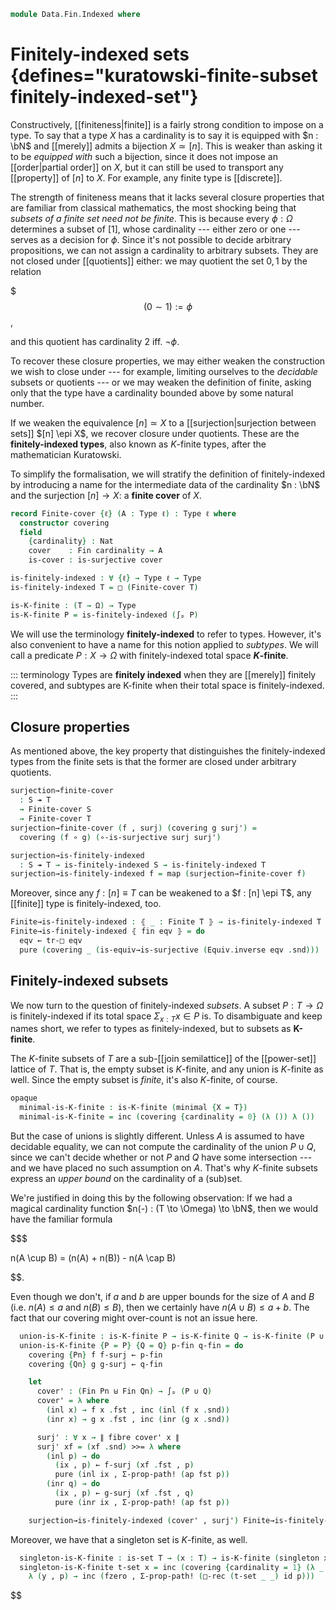 <!--
```agda
open import 1Lab.Prelude

open import Data.Dec.Base
open import Data.Power
open import Data.Fin
open import Data.Sum
```
-->

```agda
module Data.Fin.Indexed where
```

<!--
```agda
private variable
  ℓ : Level
  T S : Type ℓ
  P Q : ℙ S
```
-->

# Finitely-indexed sets {defines="kuratowski-finite-subset finitely-indexed-set"}

Constructively, [[finiteness|finite]] is a fairly strong condition to
impose on a type. To say that a type $X$ has a cardinality is to say it
is equipped with $n : \bN$ and [[merely]] admits a bijection $X \simeq
[n]$. This is weaker than asking it to be _equipped with_ such a
bijection, since it does not impose an [[order|partial order]] on $X$,
but it can still be used to transport any [[property]] of $[n]$ to $X$.
For example, any finite type is [[discrete]].

The strength of finiteness means that it lacks several closure
properties that are familiar from classical mathematics, the most
shocking being that _subsets of a finite set need not be finite_. This
is because every $\phi : \Omega$ determines a subset of $[1]$, whose
cardinality --- either zero or one --- serves as a decision for $\phi$.
Since it's not possible to decide arbitrary propositions, we can not
assign a cardinality to arbitrary subsets. They are not closed under
[[quotients]] either: we may quotient the set ${0,1}$ by the relation

$$$
(0 \sim 1) := \phi
$$,

and this quotient has cardinality $2$ iff. $\neg \phi$.

To recover these closure properties, we may either weaken the
construction we wish to close under --- for example, limiting ourselves
to the _decidable_ subsets or quotients --- or we may weaken the
definition of finite, asking only that the type have a cardinality
bounded above by some natural number.

If we weaken the equivalence $[n] \simeq X$ to a [[surjection|surjection
between sets]] $[n] \epi X$, we recover closure under quotients. These
are the **finitely-indexed types**, also known as $K$-finite types,
after the mathematician Kuratowski.

To simplify the formalisation, we will stratify the definition of
finitely-indexed by introducing a name for the intermediate data of the
cardinality $n : \bN$ and the surjection $[n] \to X$: a **finite cover**
of $X$.

```agda
record Finite-cover {ℓ} (A : Type ℓ) : Type ℓ where
  constructor covering
  field
    {cardinality} : Nat
    cover    : Fin cardinality → A
    is-cover : is-surjective cover

is-finitely-indexed : ∀ {ℓ} → Type ℓ → Type
is-finitely-indexed T = □ (Finite-cover T)

is-K-finite : (T → Ω) → Type
is-K-finite P = is-finitely-indexed (∫ₚ P)
```

<!--
```agda
{-# INLINE covering #-}
```
-->

We will use the terminology **finitely-indexed** to refer to types.
However, it's also convenient to have a name for this notion applied to
_subtypes_. We will call a predicate $P : X \to \Omega$ with
finitely-indexed total space **$K$-finite**.

::: terminology
Types are **finitely indexed** when they are [[merely]] finitely
covered, and subtypes are K-finite when their total space is
finitely-indexed.
:::

## Closure properties

As mentioned above, the key property that distinguishes the
finitely-indexed types from the finite sets is that the former are
closed under arbitrary quotients.

```agda
surjection→finite-cover
  : S ↠ T
  → Finite-cover S
  → Finite-cover T
surjection→finite-cover (f , surj) (covering g surj') =
  covering (f ∘ g) (∘-is-surjective surj surj')

surjection→is-finitely-indexed
  : S ↠ T → is-finitely-indexed S → is-finitely-indexed T
surjection→is-finitely-indexed f = map (surjection→finite-cover f)
```

Moreover, since any $f : [n] \equiv T$ can be weakened to a $f : [n]
\epi T$, any [[finite]] type is finitely-indexed, too.

```agda
Finite→is-finitely-indexed : ⦃ _ : Finite T ⦄ → is-finitely-indexed T
Finite→is-finitely-indexed ⦃ fin eqv ⦄ = do
  eqv ← tr-□ eqv
  pure (covering _ (is-equiv→is-surjective (Equiv.inverse eqv .snd)))
```

## Finitely-indexed subsets

We now turn to the question of finitely-indexed _subsets_. A subset $P :
T \to \Omega$ is finitely-indexed if its total space $\Sigma_{x : T} x
\in P$ is. To disambiguate and keep names short, we refer to types as
finitely-indexed, but to subsets as **K-finite**.

The $K$-finite subsets of $T$ are a sub-[[join semilattice]] of the
[[power-set]] lattice of $T$. That is, the empty subset is $K$-finite,
and any union is $K$-finite as well. Since the empty subset is _finite_,
it's also $K$-finite, of course.

```agda
opaque
  minimal-is-K-finite : is-K-finite (minimal {X = T})
  minimal-is-K-finite = inc (covering {cardinality = 0} (λ ()) λ ())
```

But the case of unions is slightly different. Unless $A$ is assumed to
have decidable equality, we can not compute the cardinality of the union
$P \cup Q$, since we can't decide whether or not $P$ and $Q$ have some
intersection --- and we have placed no such assumption on $A$. That's
why $K$-finite subsets express an _upper bound_ on the cardinality of a
(sub)set.

We're justified in doing this by the following observation: If we had a
magical cardinality function $n(-) : (T \to \Omega) \to \bN$, then we
would have the familiar formula

$$$

n(A \cup B) = (n(A) + n(B)) - n(A \cap B)

$$.

Even though we don't, if $a$ and $b$ are upper bounds for the size of
$A$ and $B$ (i.e. $n(A) \le a$ and $n(B) \le B$), then we certainly have
$n(A \cup B) \le a + b$. The fact that our covering might over-count is
not an issue here.

```agda
  union-is-K-finite : is-K-finite P → is-K-finite Q → is-K-finite (P ∪ Q)
  union-is-K-finite {P = P} {Q = Q} p-fin q-fin = do
    covering {Pn} f f-surj ← p-fin
    covering {Qn} g g-surj ← q-fin

    let
      cover' : (Fin Pn ⊎ Fin Qn) → ∫ₚ (P ∪ Q)
      cover' = λ where
        (inl x) → f x .fst , inc (inl (f x .snd))
        (inr x) → g x .fst , inc (inr (g x .snd))

      surj' : ∀ x → ∥ fibre cover' x ∥
      surj' xf = (xf .snd) >>= λ where
        (inl p) → do
          (ix , p) ← f-surj (xf .fst , p)
          pure (inl ix , Σ-prop-path! (ap fst p))
        (inr q) → do
          (ix , p) ← g-surj (xf .fst , q)
          pure (inr ix , Σ-prop-path! (ap fst p))

    surjection→is-finitely-indexed (cover' , surj') Finite→is-finitely-indexed
```

Moreover, we have that a singleton set is $K$-finite, as well.

```agda
  singleton-is-K-finite : is-set T → (x : T) → is-K-finite (singleton x)
  singleton-is-K-finite t-set x = inc (covering {cardinality = 1} (λ _ → x , inc refl)
    λ (y , p) → inc (fzero , Σ-prop-path! (□-rec (t-set _ _) id p)))
```
$$
